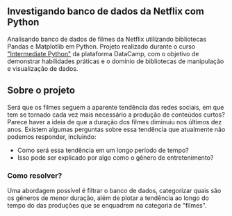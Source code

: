 ## Investigando banco de dados da Netflix com Python
Analisando banco de dados de filmes da Netflix utilizando bibliotecas Pandas e Matplotlib em Python. Projeto realizado durante o curso ["Intermediate Python"](https://app.datacamp.com/learn/courses/intermediate-python) da plataforma DataCamp, com o objetivo de demonstrar habilidades práticas e o domínio de bibliotecas de manipulação e visualização de dados.

## Sobre o projeto
Será que os filmes seguem a aparente tendência das redes sociais, em que tem se tornado cada vez mais necessário a produção de conteúdos curtos? Parece haver a ideia de que a duração dos filmes diminuiu nos últimos dez anos. 
Existem algumas perguntas sobre essa tendência que atualmente não podemos responder, incluindo:
- Como será essa tendência em um longo período de tempo?
- Isso pode ser explicado por algo como o gênero de entretenimento?

### Como resolver?  
Uma abordagem possível é filtrar o banco de dados, categorizar quais são os gêneros de menor duração, além de plotar a tendência ao longo do tempo do das produções que se enquadrem na categoria de "filmes". 

